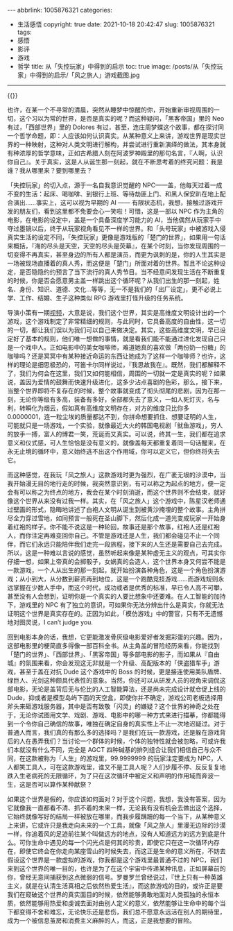 ﻿---
description: 这篇文章探讨了影视作品《失控玩家》中的哲学启示。通过讨论主角盖的经历和游戏世界的设定，文章探究了人类对真实的认知和存在的意义。引用了哲学命题和角色扮演游戏概念，讨论了人类自我意识和生命的循环性。同时，文章还涉及了人工智能、游戏设计等话题，以及对现实世界和个体自由的思考。最终，文章表达了对生命意义和热爱的探索，呼吁面对世界的真相时仍然保持勇敢和热爱生活的态度。
---

﻿---
abbrlink: 1005876321
categories:
- 生活感悟
copyright: true
date: 2021-10-18 20:42:47
slug: 1005876321
tags:
- 感悟
- 影评
- 游戏
- 哲学
title: 从「失控玩家」中得到的启示
toc: true
image: /posts/从「失控玩家」中得到的启示/「风之旅人」游戏截图.jpg
---
{{<douban type="movie" id="30337388">}}

也许，在某一个不寻常的清晨，突然从睡梦中惊醒的你，开始重新审视周围的一切，这个习以为常的世界，是否是真实的呢？而这种疑问，「黑客帝国」里的 Neo 有过，「西部世界」里的 Dolores 有过，甚至，连庄周梦蝶这个故事，都在探讨同一个哲学命题，即：人应该如何认识真实。从某种意义上来讲，游戏世界是现实世界的一种映射，这种对人类文明进行解构，并尝试进行重新演绎的做法，其本身就有种浓厚的哲学意味，正如古希腊人刻在阿波罗神殿里的那句名言，『人啊，认识你自己』。关于真实，这是人从诞生那一刻起，就在不断思考着的终究问题：我是谁？我从哪里来？要到哪里去？

「失控玩家」的切入点，源于一名自我意识觉醒的 NPC——盖，他每天过着一成不变的生活：起床、喝咖啡、到银行上班、等待劫匪上门、和黑人保安趴在地上配合演出……事实上，这可以视为早期的 AI —— 有限状态机，我想，接触过游戏开发的朋友们，看到这里都不免要会心一笑啦！可惜，这是一部以 NPC 作为主角的电影，在电影的设定中，盖是一个具备深度学习能力的 AI，当他偶然从玩家手中夺过墨镜以后，终于从玩家视角看见不一样的世界。和「头号玩家」中被游戏入侵真实生活的设定不同，「失控玩家」更像是游戏版的「楚门的世界」，如果用一句话来概括，『海的尽头是天空，天空的尽头是荧幕』，在某个时刻，当你发现周围的一切变得不再真实，甚至身边的所有人都是演员，而更为讽刺的是，你的人生其实是一场被现场直播着的真人秀，而这便是「楚门」所面对着的世界。暂且不论这种设定，是否隐隐约约预言了当下流行的真人秀节目。当不经意间发现生活在不断重复的时候，你是否会愿意男主盖一样跳出这个循环呢？从我们出生的那一刻起，姓名、身份、知识、道德、文化...等等，无一不是我们的「出厂设定」，更不必说上学、工作、结婚、生子这种类似 RPG 游戏里打怪升级的任务系统。

导演小策有一期[视频](https://www.bilibili.com/video/BV1vy4y187rR?spm_id_from=333.999.0.0)，大意是说，我们这个世界，其实是高维度文明设计出的一个游戏，这个游戏制定了非常精细的规则，与此同时，它具备高度的自由性，这一切的一切，都让我们误以为我们可以自己来做决定。其实，这些高维度文明，早已设定好了基本的规则，他们唯一想做的事情，就是看我们能不能通过进化发现自己只是一个戏中人。正如电影中的美女咖啡师，难道她真的喜欢做「两份奶一份糖」的咖啡吗？还是冥冥中有某种接近命运的东西让她成为了这样一个咖啡师？也许，这样的理论是细思极恐的，可笛卡尔同样说过，『我思故我在』。既然，我们都解释不了，我们为何会在这里，我们又如何能相信，周围的一切就一定是真实的呢？如果说，盖因为爱情的鼓舞而快速升级进化，这多少沾点喜剧的色彩，那么，接下来，当整个世界即将不复存在的时候，整个故事就变成了彻头彻尾的悲剧，因为在那一刻，无论你等级有多高，装备有多好，全部都失去了意义，一如人死灯灭，名与利，转瞬化为烟云，假如真有高维度文明存在，对方的维度只比你多0.0000001，连一粒尘埃的质量都达不到，你拼命想要抓住、想要证明的人生，可能就只是一场游戏，一个实验，就像最近大火的韩国电视剧「鱿鱼游戏」，穷人的放手一搏，富人的博君一笑，荒诞而又真实。可以说，终其一生，我们都在追求意义和仪式感，可人生恰恰是没有意义的，就像盖每天都重复着同一句话醒来，在永无止境的循环中，意义始终逃不出这个作用域，你可以定义它，但你终将失去它。

而这种感觉，在我玩「风之旅人」这款游戏时更为强烈，在广袤无垠的沙漠中，当我开始漫无目的地行走的时候，我突然意识到，有可以称之为起点的地方，便一定会有可以称之为终点的地方，我会在某个时刻消逝，而这个世界则不会结束，就好像这个世界从来没有过我一样。其实，在「风之旅人」这个游戏中，陈星汉老师通过壁画的形式，隐晦地讲述了白袍人文明从诞生到被黄沙掩埋的整个故事。主角拼尽全力穿过雪地，如同预言一般死在圣山脚下，然后化成一道光变成玩家一开始身着红袍的样子。你不能不说这是一种轮回，故事还是那个故事，红袍人还是红袍人，而你注定再难变回你自己。不管是游戏还是人生，我们都会碰见不止一个同伴，而它们永远只能陪伴我们走完一段旅程，接下来的人生还是需要自己去完成。所以，这是一种难以言说的感觉，虽然听起来像是某种虚无主义的观点，可其实你仔细一想，如果上帝真的会掷骰子，女娲真的会造人，这个世界本身又何尝不能是一款游戏，一个人从出生的那一刻起，就开始扮演各种角色，这是一个角色扮演游戏；从小到大，从分数到薪资再到地位，这是一个跑酷竞技游戏……而游戏规则永远掌握在少数人手中，而这个时代，成功或者是优秀的标准，早已令人高不可攀，甚至没有人会想到，证明你是一个真实的人要比想象中还要难。在人工智能的加持下，游戏里的 NPC 有了独立的意识，可如果你无法分辨出什么是真实，你就无法证明这个世界是真实存在的。正因为如此，「模仿游戏」中的警官，只有不无遗憾地对图灵说，I can’t judge you.

回到电影本身的话，我想，它更能激发骨灰级电影爱好者发掘彩蛋的兴趣。因为，这部电影里的梗简直多得像一部百科全书。从主角盖的冒险经历来看，你能找到「楚门的世界」、「西部世界」、「黑客帝国」等多部电影的影子，而如果从『自由城』的氛围来看，你会发现这无非就是一个升级、高配版本的「侠盗猎车手」游戏，甚至于盖在对抗 Dude 这个游戏中的 Boss 的时候，更是接连使用美队盾牌、绿巨人、光剑这种颇具代表性的意象。当然，你还可以从研发人员的视角来调侃这部电影，无论是盖背后无与伦比的人工智能算法，还是尚未完成设计就仓促上线的 Dude，抑或者是模型岛屿下面的天空盒，即使你并不确定，游戏公司老板选择用斧头来砸游戏服务器，其中是否有致敬「闪灵」的嫌疑？这个世界的神奇之处在于，无论你试图用文学、戏剧、游戏、电影中的哪一种方式来进行描摹，你都能得到一个令你自己确信的故事，唯独在确定自身的真实性上不止一次地迟疑过。对于普通人而言，我们真的有那么多的选择吗？是我们在玩一款游戏，还是躲在游戏背后的人在愚弄我们？当讨论一个群体的时候，个体的独特性就会被忽略，可或许我们本就没有什么不同，完全是 AGCT 四种碱基的排列组合让我们相信自己与众不同，在这款被称为「人生」的游戏里，99.9999999 的玩家注定要成为 NPC，人人都笑工具人，可在这款游戏里，谁又不是工具人呢？人们步履不停、反反复复地跌入生老病死的无限循环，为了只在这次循环中被定义和声明的作用域而奔波一生，这是否可以算作某种献祭？

如果这个世界是假的，你应该如何面对？对于这个问题，我想，我没有答案，因为它就像我一直都看不清、抓不着的未来一样，无论我有没有机会去做出这个选择，它始终就像写好的结局一样被放在哪里，而我步履蹒跚的每一个当下，从某种意义上来讲，它或许只是我走向未来的一个工具，就像「风之旅人」里漫无边际的沙漠一样，你追着风的足迹前往某个叫做远方的地点，没有人知道远方的远方到底是什么。可你生命中遇见的每一个闪光点是何其的珍贵，即使它只在这一次循环内存在，即使它终会在你走向某座雪山的时候失去，而这正是生命的意义所在，不妨去假设这个世界是一款虚拟的游戏，你我都是这个游戏里最普通不过的 NPC，我们来到这个世界的唯一目的，也许是为了在这个宇宙中传递某种讯息，正如屏幕前的你，曾经无意间捕获到这点微弱的信号。罗曼罗兰曾经说过，『世上只有一种英雄主义，就是在认清生活真相之后依然热爱生活』，而这款游戏的目的，或许正是要我们在窥破这个世界的真实面目的时候，依然能够勇敢地面对人类孤独的永恒本质，依然能够用热爱和虔诚去面对由别人定义的意义，依然能够让生命中的每个当下都变得不舍和难忘，无论快乐还是悲伤，我们总不愿意永远活在别人的期待里，成为一个被信息茧房和消费主义麻醉的人，而这，正是我想要的冒险。